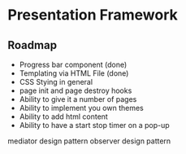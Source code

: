 # Presentation Framework

## Roadmap
- Progress bar component (done)
- Templating via HTML File (done)
- CSS Stying in general
- page init and page destroy hooks
- Ability to give it a number of pages
- Ability to implement you own themes
- Ability to add html content
- Ability to have a start stop timer on a pop-up

mediator design pattern
observer design pattern
